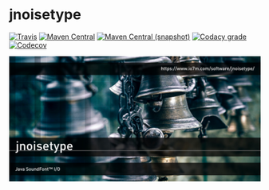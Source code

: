 jnoisetype
===

[![Travis](https://img.shields.io/travis/io7m/jnoisetype.png?style=flat-square)](https://travis-ci.org/io7m/jnoisetype)
[![Maven Central](https://img.shields.io/maven-central/v/com.io7m.jnoisetype/com.io7m.jnoisetype.png?style=flat-square)](http://search.maven.org/#search%7Cga%7C1%7Cg%3A%22com.io7m.jnoisetype%22)
[![Maven Central (snapshot)](https://img.shields.io/nexus/s/https/oss.sonatype.org/com.io7m.jnoisetype/com.io7m.jnoisetype.svg?style=flat-square)](https://oss.sonatype.org/content/repositories/snapshots/com/io7m/jnoisetype/)
[![Codacy grade](https://img.shields.io/codacy/grade/08f7f97bf2fa436086ce35b9a1a5a5b2.png?style=flat-square)](https://www.codacy.com/app/github_79/jnoisetype)
[![Codecov](https://img.shields.io/codecov/c/github/io7m/jnoisetype.png?style=flat-square)](https://codecov.io/gh/io7m/jnoisetype)

![jnoisetype](./src/site/resources/jnoisetype.jpg?raw=true)

